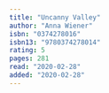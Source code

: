 ```yaml
---
title: "Uncanny Valley"
author: "Anna Wiener"
isbn: "0374278016"
isbn13: "9780374278014"
rating: 5
pages: 281
read: "2020-02-28"
added: "2020-02-28"
---
```


